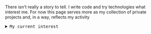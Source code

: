 There isn't really a story to tell. I write code and try technologies what interest me. For now this page serves more as my collection of private projects and, in a way, reflects my activity

<details>
  <summary><samp>My current interest</samp></summary>
  <br>
  - Learning Rust language
  <br>
  - Learning a network at lower level
  <br>
  - Deepening knowledge in the full stack area
</details>
